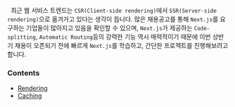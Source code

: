 
&nbsp;&nbsp;최근 웹 서비스 트렌드는 `CSR(Client-side rendering)`에서 `SSR(Server-side rendering)`으로 옮겨가고 있다는 생각이 듭니다. 많은 채용공고를 통해 `Next.js`를 요구하는 기업들이 많아지고 있음을 확인할 수 있으며, `Next.js`가 제공하는 `Code-splitting`, `Automatic Routing`등의 강력한 기능 역시 매력적이기 때문에 이번 상반기 채용이 오픈되기 전에 빠르게 `Next.js`를 학습하고, 간단한 프로젝트를 진행해보려고 합니다.

### Contents
- [Rendering](./Rendering)
- [Caching](./Caching)
